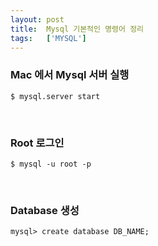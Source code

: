 ```yaml
---
layout: post
title:  Mysql 기본적인 명령어 정리
tags:   ['MYSQL']
---
```


### Mac 에서 Mysql 서버 실행   

```
$ mysql.server start
```  

<br/>  

### Root 로그인

```
$ mysql -u root -p
```  

<br/>  

### Database 생성  

```
mysql> create database DB_NAME;
```  

<br/>  
